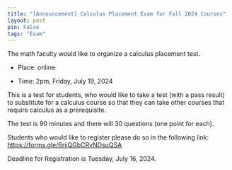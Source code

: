 ```yaml
---
title: "[Announcement] Calculus Placement Exam for Fall 2024 Courses"
layout: post
pin: False 
tags: "Exam"
---
```

The math faculty would like to organize a calculus placement test. 

- Place: online

- Time: 2pm, Friday, July 19, 2024

This is a test for students, who would like to take a test (with a pass result) 
to substitute for a calculus course so that they can take other courses that 
require calculus as a prerequisite.

The test is 90 minutes and there will 30 questions (one point for each).


Students who would like to register please do so in the following link: <https://forms.gle/6rjiQGbCRvNDsuQSA> 

Deadline for Registration is Tuesday, July 16, 2024.
